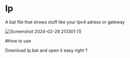 # Ip
A bat file that shows stuff like your Ipv4 adress or gateway

![Screenshot 2024-02-28 213301 (1)](https://github.com/Chirooon/Ip/assets/155199793/e88ea8ba-697e-4b5a-901c-f6abf0620ee1)

#How to use 

Download Ip.bat and open it easy right ?
